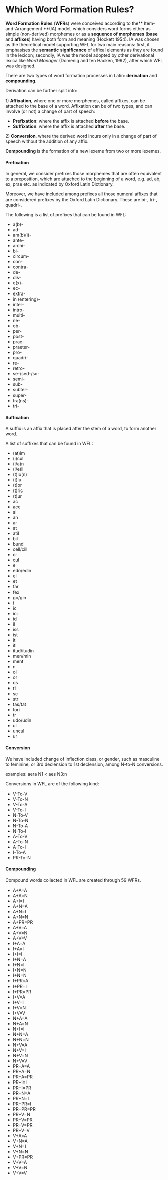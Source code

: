 # Which Word Formation Rules?

**Word Formation Rules** \(**WFRs**\) were conceived according to the** Item-and-Arrangement **\(IA\) model, which considers word forms either as simple \(non-derived\) morphemes or as a **sequence of morphemes** \(**base** and **affixes**\) having both form and meaning \(Hockett 1954\). IA was chosen as the theoretical model supporting WFL for two main reasons: first, it emphasises the **semantic** **significance** of affixal elements as they are found in the lexicon; secondly, IA was the model adopted by other derivational lexica like _Word Manager_ \(Domenig and ten Hacken, 1992\), after which WFL was designed.

There are two types of word formation processes in Latin: **derivation** and **compounding**.

Derivation can be further split into:

1\) **Affixation**, where one or more morphemes, called affixes, can be attached to the base of a word. Affixation can be of two types, and can involve \(or not\) a change of part of speech:

* **Prefixation**: where the affix is attached **before** the base.
* **Suffixation**: where the affix is attached **after** the base.

2\) **Conversion**, where the derived word incurs only in a change of part of speech without the addition of any affix.

**Compounding** is the formation of a new lexeme from two or more lexemes.

#### Prefixation

In general, we consider prefixes those morphemes that are often equivalent to a preposition, which are attached to the beginning of a word, e.g. ad, ab, ex, prae etc. as indicated by Oxford Latin Dictionary.

Moreover, we have included among prefixes all those numeral affixes that are considered prefixes by the Oxford Latin Dictionary. These are bi-, tri-, quadri-.

The following is a list of prefixes that can be found in WFL:

* a\(b\)-
* ad-
* am\(b\)\(i\)-
* ante-
* archi-
* bi-
* circum-
* con-
* contra-
* de-
* dis-
* e\(x\)-
* ec-
* extra-
* in \(entering\)-
* inter-
* intro-
* multi-
* ne-
* ob-
* per-
* post-
* prae-
* praeter-
* pro-
* quadri-
* re-
* retro-
* se-/sed-/so-
* semi-
* sub-
* subter-
* super-
* tra\(ns\)-
* tri-

#### Suffixation

A suffix is an affix that is placed after the stem of a word, to form another word.

A list of suffixes that can be found in WFL:

* \(at\)im
* \(i\)cul
* \(i/a\)n
* \(i/e\)ll
* \(t\)io\(n\)
* \(t\)iu
* \(t\)or
* \(t\)ric
* \(t\)ur
* ac
* ace
* al
* an
* ar
* at
* atil
* bil
* bund
* cell/cill
* cr
* cul
* e
* edo/edin
* el
* et
* far
* fex
* go/gin
* i
* ic
* ici
* id
* il
* iss
* ist
* it
* iti
* itud/itudin
* men/min
* ment
* n
* ol
* or
* os
* ri
* sc
* str
* tas/tat
* tori
* tr
* udo/udin
* ul
* uncul
* ur

#### Conversion

We have included change of inflection class, or gender, such as masculine to feminine, or 3rd declension to 1st declension, among N-to-N conversions.

examples: aera N1 &lt; aes N3:n

Conversions in WFL are of the following kind:

* V-To-V
* V-To-N
* V-To-A
* V-To-I
* N-To-V
* N-To-N
* N-To-A
* N-To-I
* A-To-V
* A-To-N
* A-To-I
* I-To-A
* PR-To-N

#### Compounding

Compound words collected in WFL are created through 59 WFRs.

* A+A=A
* A+A=N
* A+I=I
* A+N=A
* A+N=I
* A+N=N
* A+PR=PR
* A+V=A
* A+V=N
* A+V=V
* I+A=A
* I+A=I
* I+I=I
* I+N=A
* I+N=I
* I+N=N
* I+N=N
* I+PR=A
* I+PR=I
* I+PR=PR
* I+V=A
* I+V=I
* I+V=N
* I+V=V
* N+A=A
* N+A=N
* N+I=I
* N+N=A
* N+N=N
* N+V=A
* N+V=I
* N+V=N
* N+V=V
* PR+A=A
* PR+A=N
* PR+A=PR
* PR+I=I
* PR+I=PR
* PR+N=A
* PR+N=I
* PR+PR=I
* PR+PR=PR
* PR+V=N
* PR+V=PR
* PR+V=PR
* PR+V=V
* V+A=A
* V+N=A
* V+N=I
* V+N=N
* V+PR=PR
* V+V=A
* V+V=N
* V+V=V





